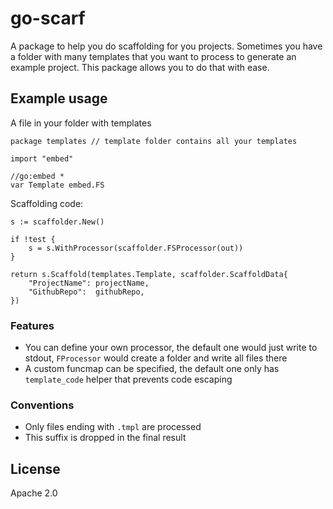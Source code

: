 # go-scarf

A package to help you do scaffolding for you projects. Sometimes you have a
folder with many templates that you want to process to generate an example
project. This package allows you to do that with ease.

## Example usage

A file in your folder with templates

```
package templates // template folder contains all your templates

import "embed"

//go:embed *
var Template embed.FS
```

Scaffolding code:

```
s := scaffolder.New()

if !test {
	s = s.WithProcessor(scaffolder.FSProcessor(out))
}

return s.Scaffold(templates.Template, scaffolder.ScaffoldData{
	"ProjectName": projectName,
	"GithubRepo":  githubRepo,
})
```

### Features

* You can define your own processor, the default one would just write to stdout, `FProcessor` would create a folder and write all files there
* A custom funcmap can be specified, the default one only has `template_code` helper that prevents code escaping

### Conventions

* Only files ending with `.tmpl` are processed
* This suffix is dropped in the final result

## License

Apache 2.0
